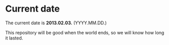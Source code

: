 # Current date

The current date is **2013.02.03.** (YYYY.MM.DD.)

This repository will be good when the world ends, so we will know how long it lasted.